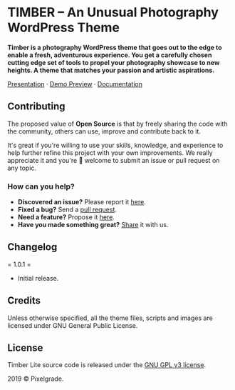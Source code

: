 # TIMBER – An Unusual Photography WordPress Theme
**Timber is a photography WordPress theme that goes out to the edge to enable a fresh, adventurous experience. You get a carefully chosen cutting edge set of tools to propel your photography showcase to new heights. A theme that matches your passion and artistic aspirations.**
  

[Presentation](https://pixelgrade.com/themes/timber/) · [Demo Preview](https://demos.pixelgrade.com/timber/) · [Documentation](http://pixelgrade.com/docs/timber)

## Contributing
The proposed value of **Open Source** is that by freely sharing the code with the community, others can use, improve and contribute back to it. 

It's great if you're willing to use your skills, knowledge, and experience to help further refine this project with your own improvements. We really appreciate it and you're 💯 welcome to submit an issue or pull request on any topic.

### How can you help?
- **Discovered an issue?** Please report it [here](https://github.com/pixelgrade/timber/issues/new "here").
- **Fixed a bug?** Send a [pull request](https://github.com/pixelgrade/timber/pulls "pull request").
- **Need a feature?** Propose it [here](https://github.com/pixelgrade/timber/issues/new "here").
- **Have you made something great?** [Share](https://github.com/pixelgrade/timber/issues/new "Share") it with us.

## Changelog
= 1.0.1 =
- Initial release.

## Credits
Unless otherwise specified, all the theme files, scripts and images are licensed under GNU General Public License.

## License
Timber Lite source code is released under the [GNU GPL v3 license](https://www.gnu.org/licenses/gpl-3.0.html).

2019 © Pixelgrade.
